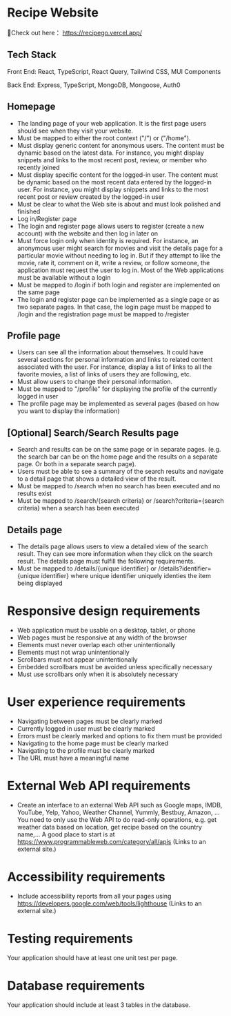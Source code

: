 
# Recipe Website

🥖Check out here： https://recipego.vercel.app/

## Tech Stack
Front End: React, TypeScript, React Query, Tailwind CSS, MUI Components

Back End: Express, TypeScript, MongoDB, Mongoose, Auth0

## Homepage
- The landing page of your web application. It is the first page users should see when they visit your website. 
- Must be mapped to either the root context ("/") or ("/home").
- Must display generic content for anonymous users. The content must be dynamic based on the latest data. For instance, you might display snippets and links to the most recent post, review, or member who recently joined
- Must display specific content for the logged-in user. The content must be dynamic based on the most recent data entered by the logged-in user. For instance, you might display snippets and links to the most recent post or review created by the logged-in user
- Must be clear to what the Web site is about and must look polished and finished
- Log in/Register page
- The login and register page allows users to register (create a new account) with the website and then log in later on
- Must force login only when identity is required. For instance, an anonymous user might search for movies and visit the details page for a particular movie without needing to log in. But if they attempt to like the movie, rate it, comment on it, write a review, or follow someone, the application must request the user to log in. Most of the Web applications must be available without a login 
- Must be mapped to /login if both login and register are implemented on the same page
- The login and register page can be implemented as a single page or as two separate pages. In that case, the login page must be mapped to /login and the registration page must be mapped to /register

## Profile page
- Users can see all the information about themselves. It could have several sections for personal information and links to related content associated with the user.  For instance, display a list of links to all the favorite movies, a  list of links of users they are following, etc.
- Must allow users to change their personal information.  
- Must be mapped to "/profile" for displaying the profile of the currently logged in user
- The profile page may be implemented as several pages (based on how you want to display the information)

## [Optional] Search/Search Results page
- Search and results can be on the same page or in separate pages. (e.g. the search bar can be on the home page and the results on a separate page. Or both in a separate search page). 
- Users must be able to see a summary of the search results and navigate to a detail page that shows a detailed view of the result. 
- Must be mapped to /search when no search has been executed and no results exist
- Must be mapped to /search/{search criteria} or /search?criteria={search criteria} when a search has been executed  

## Details page
- The details page allows users to view a detailed view of the search result. They can see more information when they click on the search result. The details page must fulfill the following requirements.
- Must be mapped to /details/{unique identifier} or /details?identifier={unique identifier} where unique identifier uniquely identies the item being displayed

# Responsive design requirements
- Web application must be usable on a desktop, tablet, or phone
- Web pages must be responsive at any width of the browser
- Elements must never overlap each other unintentionally
- Elements must not wrap unintentionally
- Scrollbars must not appear unintentionally
- Embedded scrollbars must be avoided unless specifically necessary
- Must use scrollbars only when it is absolutely necessary

# User experience requirements
- Navigating between pages must be clearly marked
- Currently logged in user must be clearly marked
- Errors must be clearly marked and options to fix them must be provided
- Navigating to the home page must be clearly marked
- Navigating to the profile must be clearly marked
- The URL must have a meaningful name

# External Web API requirements
- Create an interface to an external Web API such as Google maps, IMDB, YouTube, Yelp, Yahoo, Weather Channel, Yummly, Bestbuy, Amazon, ...  You need to only use the Web API to do read-only operations, e.g. get weather data based on location, get recipe based on the country name,... A good place to start is at https://www.programmableweb.com/category/all/apis (Links to an external site.) 

# Accessibility requirements
- Include accessibility reports from all your pages using https://developers.google.com/web/tools/lighthouse (Links to an external site.) 

# Testing requirements
Your application should have at least one unit test per page. 

# Database requirements
Your application should include at least 3 tables in the database.  
